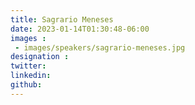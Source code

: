 ```yaml
---
title: Sagrario Meneses
date: 2023-01-14T01:30:48-06:00
images : 
 - images/speakers/sagrario-meneses.jpg
designation : 
twitter: 
linkedin: 
github: 
---
```


